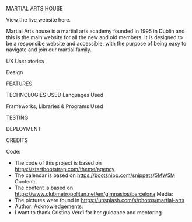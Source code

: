 MARTIAL ARTS HOUSE

View the live website here.

Martial Arts house is a martial arts academy founded in 1995 in Dublin and this is the main website for all the new and old members. It is designed to be a responsibe website and accessible, with the purpose of being easy to navigate and join our martial family.

UX
User stories

Design

FEATURES


TECHNOLOGIES USED
Languages Used

Frameworks, Libraries & Programs Used

TESTING

DEPLOYMENT

CREDITS

Code:
- The code of this project is based on https://startbootstrap.com/theme/agency
- The calendar is based on https://bootsnipp.com/snippets/5MW5M
Content:
- The content is based on https://www.clubmetropolitan.net/en/gimnasios/barcelona
Media:
- The pictures were found in https://unsplash.com/s/photos/martial-arts
- Author:
Acknowledgements:
- I want to thank Cristina Verdi for her guidance and mentoring 